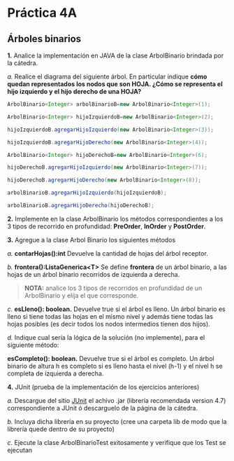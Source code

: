 ﻿# **Práctica 4A**

## **Árboles binarios**

**1\.** Analice la implementación en JAVA de la clase ArbolBinario brindada por la cátedra.

_a._ Realice el diagrama del siguiente árbol. En particular indique **cómo quedan representados los nodos que son HOJA. ¿Cómo se representa el hijo izquierdo y el hijo derecho de una HOJA?**

```java
ArbolBinario<Integer> arbolBinarioB=new ArbolBinario<Integer>(1);

ArbolBinario<Integer> hijoIzquierdoB=new ArbolBinario<Integer>(2);

hijoIzquierdoB.agregarHijoIzquierdo(new ArbolBinario<Integer>(3));

hijoIzquierdoB.agregarHijoDerecho(new ArbolBinario<Integer>(4));

ArbolBinario<Integer> hijoDerechoB=new ArbolBinario<Integer>(6);

hijoDerechoB.agregarHijoIzquierdo(new ArbolBinario<Integer>(7));

hijoDerechoB.agregarHijoDerecho(new ArbolBinario<Integer>(8));

arbolBinarioB.agregarHijoIzquierdo(hijoIzquierdoB);

arbolBinarioB.agregarHijoDerecho(hijoDerechoB);
```

**2.** Implemente en la clase ArbolBinario los métodos correspondientes a los 3 tipos de recorrido en profundidad: **PreOrder**, **InOrder** y **PostOrder**.

**3.** Agregue a la clase Arbol Binario los siguientes métodos

_a._ **contarHojas():int** Devuelve la cantidad de hojas del árbol receptor.

_b._ **frontera():ListaGenerica\<T>** Se define **frontera** de un árbol binario, a las hojas de un árbol binario recorridos de izquierda a derecha.

> **NOTA:** analice los 3 tipos de recorridos en profundidad de un ArbolBinario y elija el que corresponde.

_c._ **esLleno(): boolean.** Devuelve true si el árbol es lleno. Un árbol binario es lleno si tiene todas las hojas en el mismo nivel y además tiene todas las hojas posibles (es decir todos los nodos intermedios tienen dos hijos).

_d._ Indique cual sería la lógica de la solución (no implemente), para el siguiente método:

**esCompleto(): boolean.** Devuelve true si el árbol es completo. Un árbol binario de altura h es completo si es lleno hasta el nivel (h-1) y el nivel h se completa de izquierda a derecha.

**4.** JUnit (prueba de la implementación de los ejercicios anteriores)

_a._ Descargue del sitio [JUnit](https://github.com/junit-team/junit/releases) el achivo .jar (librería recomendada version 4.7) correspondiente a JUnit ó descarguelo de la página de la cátedra.

_b._ Incluya dicha librería en su proyecto (cree una carpeta lib de modo que la librería quede dentro de su proyecto)

_c._ Ejecute la clase ArbolBinarioTest exitosamente y verifique que los Test se ejecutan
